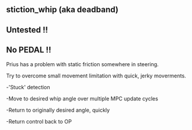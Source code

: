 ## stiction_whip (aka deadband)

 ## Untested !!
 ## No PEDAL !!

Prius has a problem with static friction somewhere in steering.

Try to overcome small movement limitation with quick, jerky moverments.

  -'Stuck' detection

  -Move to desired whip angle over multiple MPC update cycles

  -Return to originally desired angle, quickly

  -Return control back to OP
